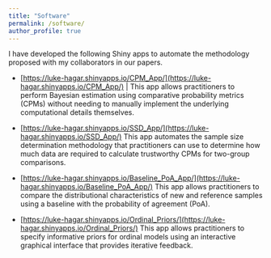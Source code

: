 ```yaml
---
title: "Software"
permalink: /software/
author_profile: true
---
```


I have developed the following Shiny apps to automate the methodology proposed with my collaborators in our papers.

* [https://luke-hagar.shinyapps.io/CPM_App/](https://luke-hagar.shinyapps.io/CPM_App/)
|   This app allows practitioners to perform Bayesian estimation using comparative probability metrics (CPMs) without needing to manually implement the underlying computational details themselves.

* [https://luke-hagar.shinyapps.io/SSD_App/](https://luke-hagar.shinyapps.io/SSD_App/)
This app automates the sample size determination methodology that practitioners can use to determine how much data are required to calculate trustworthy CPMs for two-group comparisons.

* [https://luke-hagar.shinyapps.io/Baseline_PoA_App/](https://luke-hagar.shinyapps.io/Baseline_PoA_App/)
This app allows practitioners to compare the distributional characteristics of new and reference samples using a baseline with the probability of agreement (PoA).

* [https://luke-hagar.shinyapps.io/Ordinal_Priors/](https://luke-hagar.shinyapps.io/Ordinal_Priors/)
This app allows practitioners to specify informative priors for ordinal models using an interactive graphical interface that provides iterative feedback.
